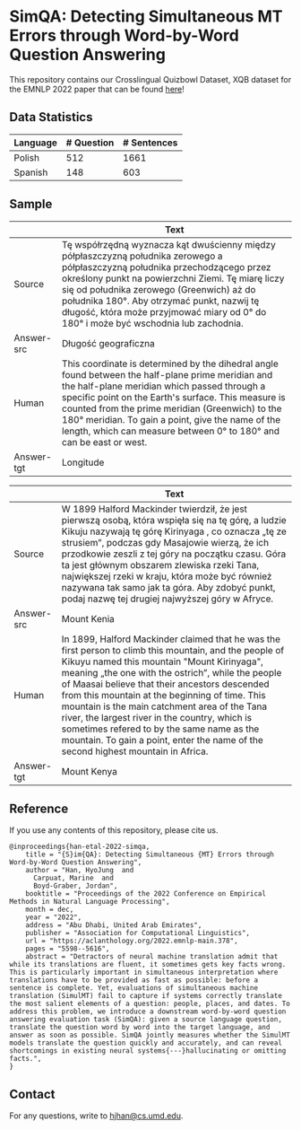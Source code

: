 # SimQA: Detecting Simultaneous MT Errors through Word-by-Word Question Answering
This repository contains our Crosslingual Quizbowl Dataset, XQB dataset for the EMNLP 2022 paper that can be found [here](https://aclanthology.org/2022.emnlp-main.378/)!

## Data Statistics
| Language | # Question | # Sentences |
|----------|------------|-------------|
| Polish   | 512        | 1661        |
| Spanish  | 148        | 603         |

## Sample
|            | Text                                                                                                                                                                                                                                                                                                                                                                                                                                                                                                                                                      |
|------------|-----------------------------------------------------------------------------------------------------------------------------------------------------------------------------------------------------------------------------------------------------------------------------------------------------------------------------------------------------------------------------------------------------------------------------------------------------------------------------------------------------------------------------------------------------------|
| Source     | Tę współrzędną wyznacza kąt dwuścienny między półpłaszczyzną  południka zerowego a półpłaszczyzną południka przechodzącego przez  określony punkt na powierzchni Ziemi. Tę miarę liczy się od południka  zerowego (Greenwich) aż do południka 180°. Aby otrzymać punkt, nazwij  tę długość, która może przyjmować miary od 0° do 180° i może być  wschodnia lub zachodnia.                                                                                                                                                                                |
| Answer-src | Długość geograficzna                                                                                                                                                                                                                                                                                                                                                                                                                                                                                                                                      |
| Human      | This coordinate is determined by the dihedral angle found between the  half-plane prime meridian and the half-plane meridian which passed  through a specific point on the Earth's surface. This measure is counted  from the prime meridian (Greenwich) to the 180° meridian. To gain a  point, give the name of the length, which can measure between 0° to 180°  and can be east or west.                                                                                                                                                              |
| Answer-tgt | Longitude                                                                                                                                                                                                                                                                                                                                                                                                                                                                                                                                                                                                                                                                                                               |



|            | Text                                                                                                                                                                                                                                                                                                                                                                                                                                                                                                                                                      |
|------------|-----------------------------------------------------------------------------------------------------------------------------------------------------------------------------------------------------------------------------------------------------------------------------------------------------------------------------------------------------------------------------------------------------------------------------------------------------------------------------------------------------------------------------------------------------------|
| Source     | W 1899 Halford Mackinder twierdził, że jest pierwszą osobą, która  wspięła się na tę górę, a ludzie Kikuju nazywają tę górę Kirinyaga ,  co oznacza „tę ze strusiem”, podczas gdy Masajowie wierzą, że ich  przodkowie zeszli z tej góry na początku czasu. Góra ta jest głównym  obszarem zlewiska rzeki Tana, największej rzeki w kraju, która może  być również nazywana tak samo jak ta góra. Aby zdobyć punkt, podaj  nazwę tej drugiej najwyższej góry w Afryce.                                                                                    |
| Answer-src | Mount Kenia                                                                                                                                                                                                                                                                                                                                                                                                                                                                                                                                               |
| Human      | In 1899, Halford Mackinder claimed that he was the first person to  climb this mountain, and the people of Kikuyu named this mountain  "Mount Kirinyaga", meaning „the one with the ostrich”, while the  people of Maasai believe that their ancestors descended from this  mountain at the beginning of time. This mountain is the main  catchment area of the Tana river, the largest river in the country,  which is sometimes refered to by the same name as the mountain.  To gain a point, enter the name of the second highest mountain in Africa. |
| Answer-tgt | Mount Kenya                                                                                                                                                                                                                                                                                                                                                                                                                                                                                                                                               |


## Reference
If you use any contents of this repository, please cite us. 
```
@inproceedings{han-etal-2022-simqa,
    title = "{S}im{QA}: Detecting Simultaneous {MT} Errors through Word-by-Word Question Answering",
    author = "Han, HyoJung  and
      Carpuat, Marine  and
      Boyd-Graber, Jordan",
    booktitle = "Proceedings of the 2022 Conference on Empirical Methods in Natural Language Processing",
    month = dec,
    year = "2022",
    address = "Abu Dhabi, United Arab Emirates",
    publisher = "Association for Computational Linguistics",
    url = "https://aclanthology.org/2022.emnlp-main.378",
    pages = "5598--5616",
    abstract = "Detractors of neural machine translation admit that while its translations are fluent, it sometimes gets key facts wrong. This is particularly important in simultaneous interpretation where translations have to be provided as fast as possible: before a sentence is complete. Yet, evaluations of simultaneous machine translation (SimulMT) fail to capture if systems correctly translate the most salient elements of a question: people, places, and dates. To address this problem, we introduce a downstream word-by-word question answering evaluation task (SimQA): given a source language question, translate the question word by word into the target language, and answer as soon as possible. SimQA jointly measures whether the SimulMT models translate the question quickly and accurately, and can reveal shortcomings in existing neural systems{---}hallucinating or omitting facts.",
}
```
## Contact
For any questions, write to hjhan@cs.umd.edu.

